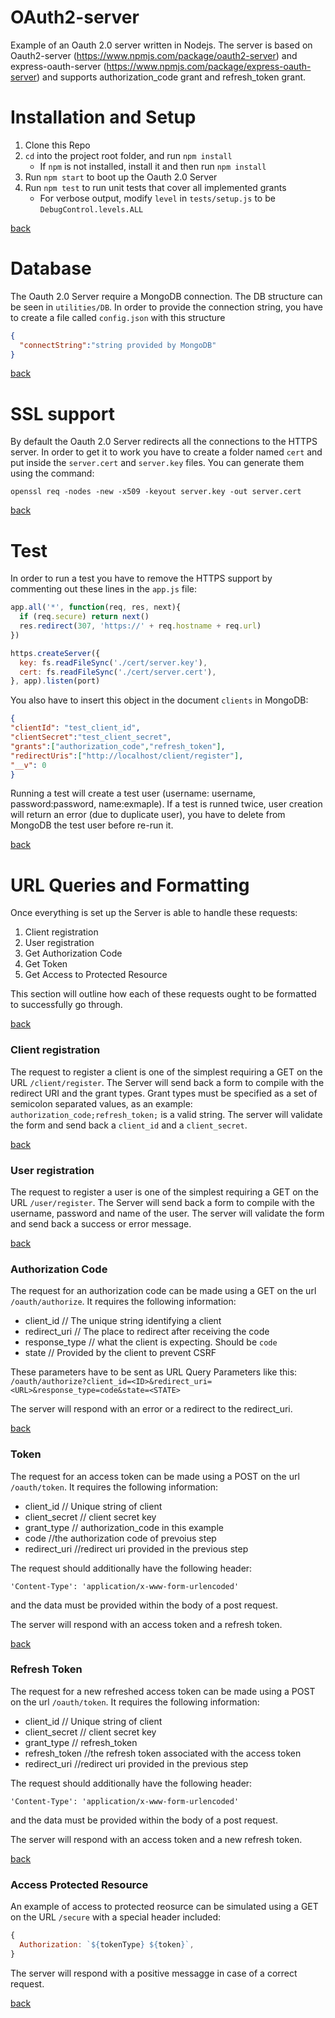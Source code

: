 # OAuth2-server
Example of an Oauth 2.0 server written in Nodejs. The server is based on Oauth2-server (https://www.npmjs.com/package/oauth2-server) and express-oauth-server
(https://www.npmjs.com/package/express-oauth-server) and supports authorization_code grant and refresh_token grant.

<a id='install'></a>
# Installation and Setup

1. Clone this Repo
1. `cd` into the project root folder, and run `npm install`
    - If `npm` is not installed, install it and then run `npm install`
1. Run `npm start` to boot up the Oauth 2.0 Server
1. Run `npm test` to run unit tests that cover all implemented grants
    - For verbose output, modify `level` in `tests/setup.js` to be `DebugControl.levels.ALL`

[back](#top)

<a id='database'></a>
# Database

The Oauth 2.0 Server require a MongoDB connection. The DB structure can be seen in `utilities/DB`.
In order to provide the connection string, you have to create a file called `config.json` with this structure
```json
{
  "connectString":"string provided by MongoDB"
}
```

[back](#top)

<a id='ssl'></a>
# SSL support

By default the Oauth 2.0 Server redirects all the connections to the HTTPS server. In order to get it to work you have to create a folder named `cert` and put inside the `server.cert` and `server.key` files.
You can generate them using the command:
```shell
openssl req -nodes -new -x509 -keyout server.key -out server.cert
```

[back](#top)

<a id='test'></a>
# Test

In order to run a test you have to remove the HTTPS support by commenting out these lines in the `app.js` file:
```js
app.all('*', function(req, res, next){
  if (req.secure) return next()
  res.redirect(307, 'https://' + req.hostname + req.url)
})
```
```js
https.createServer({
  key: fs.readFileSync('./cert/server.key'),
  cert: fs.readFileSync('./cert/server.cert'),
}, app).listen(port)
```
You also have to insert this object in the document `clients` in MongoDB:
```json
{
"clientId": "test_client_id",
"clientSecret":"test_client_secret",
"grants":["authorization_code","refresh_token"],
"redirectUris":["http://localhost/client/register"],
"__v": 0
}
```
Running a test will create a test user (username: username, password:password, name:exmaple). If a test is runned twice, user creation will return an error (due to duplicate user), you have to delete from MongoDB the test user before re-run it.

[back](#top)

<a id='url'></a>
# URL Queries and Formatting

Once everything is set up the Server is able to handle these requests:

1. Client registration
1. User registration
3. Get Authorization Code
4. Get Token
5. Get Access to Protected Resource

This section will outline how each of these requests ought to be formatted to successfully go through.

[back](#top)

<a id='url-client'></a>
### Client registration

The request to register a client is one of the simplest requiring a GET on the URL `/client/register`. The Server will send back a form to compile with the redirect URI and the grant types.
Grant types must be specified as a set of semicolon separated values, as an example: `authorization_code;refresh_token;` is a valid string.
The server will validate the form and send back a `client_id` and a `client_secret`.

[back](#top)

<a id='url-user'></a>
### User registration

The request to register a user is one of the simplest requiring a GET on the URL `/user/register`. The Server will send back a form to compile with the username, password and name of the user.
The server will validate the form and send back a success or error message.

[back](#top)

<a id='url-code'></a>
### Authorization Code

The request for an authorization code can be made using a GET on the url `/oauth/authorize`. It requires the following information:

- client_id // The unique string identifying a client
- redirect_uri // The place to redirect after receiving the code
- response_type // what the client is expecting. Should be `code`
- state // Provided by the client to prevent CSRF

These parameters have to be sent as URL Query Parameters like this: `/oauth/authorize?client_id=<ID>&redirect_uri=<URL>&response_type=code&state=<STATE>`

The server will respond with an error or a redirect to the redirect_uri.

[back](#top)

<a id='url-token'></a>
### Token

The request for an access token can be made using a POST on the url `/oauth/token`. It requires the following information:

- client_id // Unique string of client
- client_secret // client secret key
- grant_type // authorization_code in this example
- code //the authorization code of prevoius step
- redirect_uri //redirect uri provided in the previous step 

The request should additionally have the following header:

`'Content-Type': 'application/x-www-form-urlencoded'`

and the data must be provided within the body of a post request.

The server will respond with an access token and a refresh token.

[back](#top)

<a id='url-token'></a>
### Refresh Token

The request for a new refreshed access token can be made using a POST on the url `/oauth/token`. It requires the following information:

- client_id // Unique string of client
- client_secret // client secret key
- grant_type // refresh_token
- refresh_token //the refresh token associated with the access token
- redirect_uri //redirect uri provided in the previous step 

The request should additionally have the following header:

`'Content-Type': 'application/x-www-form-urlencoded'`

and the data must be provided within the body of a post request.

The server will respond with an access token and a new refresh token.

[back](#top)

<a id='url-resource'></a>
### Access Protected Resource

An example of access to protected reosurce can be simulated using a GET on the URL `/secure` with a special header included:

```js
{
  Authorization: `${tokenType} ${token}`,
}
```

The server will respond with a positive messagge in case of a correct request.

[back](#top)

